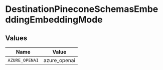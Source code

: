 # DestinationPineconeSchemasEmbeddingEmbeddingMode


## Values

| Name           | Value          |
| -------------- | -------------- |
| `AZURE_OPENAI` | azure_openai   |